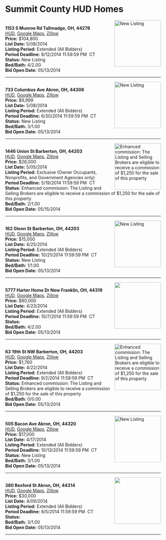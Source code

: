 # Summit County HUD Homes

[<img alt="New Listing" src="https://www.hudhomestore.com/pages/ImageShow.aspx?Case=412-548255" align="right" style="height:150px;">](http://www.hudhomestore.com/Listing/PropertyDetails.aspx?caseNumber=412-548255)  
**1153 S Munroe Rd Tallmadge, OH, 44278**  
[HUD](http://www.hudhomestore.com/Listing/PropertyDetails.aspx?caseNumber=412-548255), [Google Maps](http://maps.google.com/maps?q=1153+S+Munroe+Rd+Tallmadge%2C+OH%2C+44278), [Zillow](http://www.zillow.com/homes/1153+S+Munroe+Rd+Tallmadge%2C+OH%2C+44278/)  
**Price:** $104,800  
**List Date:** 5/08/2014  
**Listing Period:** Extended (All Bidders)  
**Period Deadline:** 8/12/2014 11:59:59 PM  CT  
**Status:** New Listing  
**Bed/Bath:** 4/2.00  
**Bid Open Date:** 05/13/2014

***

[<img alt="New Listing" src="https://www.hudhomestore.com/pages/ImageShow.aspx?Case=412-442922" align="right" style="height:150px;">](http://www.hudhomestore.com/Listing/PropertyDetails.aspx?caseNumber=412-442922)  
**733 Columbus Ave Akron, OH, 44306**  
[HUD](http://www.hudhomestore.com/Listing/PropertyDetails.aspx?caseNumber=412-442922), [Google Maps](http://maps.google.com/maps?q=733+Columbus+Ave+Akron%2C+OH%2C+44306), [Zillow](http://www.zillow.com/homes/733+Columbus+Ave+Akron%2C+OH%2C+44306/)  
**Price:** $9,999  
**List Date:** 5/08/2014  
**Listing Period:** Extended (All Bidders)  
**Period Deadline:** 6/30/2014 11:59:59 PM  CT  
**Status:** New Listing  
**Bed/Bath:** 3/1.00  
**Bid Open Date:** 05/13/2014

***

[<img alt="Enhanced commission: The Listing and Selling Brokers are eligible to receive a commission of $1,250 for the sale of this property" src="https://www.hudhomestore.com/pages/ImageShow.aspx?Case=412-564955" align="right" style="height:150px;">](http://www.hudhomestore.com/Listing/PropertyDetails.aspx?caseNumber=412-564955)  
**1446 Union St Barberton, OH, 44203**  
[HUD](http://www.hudhomestore.com/Listing/PropertyDetails.aspx?caseNumber=412-564955), [Google Maps](http://maps.google.com/maps?q=1446+Union+St+Barberton%2C+OH%2C+44203), [Zillow](http://www.zillow.com/homes/1446+Union+St+Barberton%2C+OH%2C+44203/)  
**Price:** $28,000  
**List Date:** 5/05/2014  
**Listing Period:** Exclusive (Owner Occupants, Nonprofits, and Government Agencies only)  
**Period Deadline:** 5/19/2014 11:59:59 PM  CT  
**Status:** Enhanced commission: The Listing and Selling Brokers are eligible to receive a commission of $1,250 for the sale of this property  
**Bed/Bath:** 2/1.00  
**Bid Open Date:** 05/15/2014

***

[<img alt="New Listing" src="https://www.hudhomestore.com/pages/ImageShow.aspx?Case=412-552300" align="right" style="height:150px;">](http://www.hudhomestore.com/Listing/PropertyDetails.aspx?caseNumber=412-552300)  
**162 Glenn St Barberton, OH, 44203**  
[HUD](http://www.hudhomestore.com/Listing/PropertyDetails.aspx?caseNumber=412-552300), [Google Maps](http://maps.google.com/maps?q=162+Glenn+St+Barberton%2C+OH%2C+44203), [Zillow](http://www.zillow.com/homes/162+Glenn+St+Barberton%2C+OH%2C+44203/)  
**Price:** $15,000  
**List Date:** 4/25/2014  
**Listing Period:** Extended (All Bidders)  
**Period Deadline:** 10/21/2014 11:59:59 PM  CT  
**Status:** New Listing  
**Bed/Bath:** 1/1.00  
**Bid Open Date:** 05/13/2014

***

[<img alt="" src="https://www.hudhomestore.com/pages/ImageShow.aspx?Case=412-568724" align="right" style="height:150px;">](http://www.hudhomestore.com/Listing/PropertyDetails.aspx?caseNumber=412-568724)  
**5777 Harter Home Dr New Franklin, OH, 44319**  
[HUD](http://www.hudhomestore.com/Listing/PropertyDetails.aspx?caseNumber=412-568724), [Google Maps](http://maps.google.com/maps?q=5777+Harter+Home+Dr+New+Franklin%2C+OH%2C+44319), [Zillow](http://www.zillow.com/homes/5777+Harter+Home+Dr+New+Franklin%2C+OH%2C+44319/)  
**Price:** $80,000  
**List Date:** 4/23/2014  
**Listing Period:** Extended (All Bidders)  
**Period Deadline:** 10/7/2014 11:59:59 PM  CT  
**Status:**   
**Bed/Bath:** 4/2.00  
**Bid Open Date:** 05/13/2014

***

[<img alt="Enhanced commission: The Listing and Selling Brokers are eligible to receive a commission of $1,250 for the sale of this property" src="https://www.hudhomestore.com/pages/ImageShow.aspx?Case=412-537707" align="right" style="height:150px;">](http://www.hudhomestore.com/Listing/PropertyDetails.aspx?caseNumber=412-537707)  
**63 19th St NW Barberton, OH, 44203**  
[HUD](http://www.hudhomestore.com/Listing/PropertyDetails.aspx?caseNumber=412-537707), [Google Maps](http://maps.google.com/maps?q=63+19th+St+NW+Barberton%2C+OH%2C+44203), [Zillow](http://www.zillow.com/homes/63+19th+St+NW+Barberton%2C+OH%2C+44203/)  
**Price:** $1,760  
**List Date:** 4/22/2014  
**Listing Period:** Extended (All Bidders)  
**Period Deadline:** 9/2/2014 11:59:59 PM  CT  
**Status:** Enhanced commission: The Listing and Selling Brokers are eligible to receive a commission of $1,250 for the sale of this property  
**Bed/Bath:** 0/0.00  
**Bid Open Date:** 05/13/2014

***

[<img alt="New Listing" src="https://www.hudhomestore.com/pages/ImageShow.aspx?Case=412-434307" align="right" style="height:150px;">](http://www.hudhomestore.com/Listing/PropertyDetails.aspx?caseNumber=412-434307)  
**505 Bacon Ave Akron, OH, 44320**  
[HUD](http://www.hudhomestore.com/Listing/PropertyDetails.aspx?caseNumber=412-434307), [Google Maps](http://maps.google.com/maps?q=505+Bacon+Ave+Akron%2C+OH%2C+44320), [Zillow](http://www.zillow.com/homes/505+Bacon+Ave+Akron%2C+OH%2C+44320/)  
**Price:** $17,000  
**List Date:** 4/17/2014  
**Listing Period:** Extended (All Bidders)  
**Period Deadline:** 10/13/2014 11:59:59 PM  CT  
**Status:** New Listing  
**Bed/Bath:** 3/1.00  
**Bid Open Date:** 05/13/2014

***

[<img alt="" src="https://www.hudhomestore.com/pages/ImageShow.aspx?Case=412-384212" align="right" style="height:150px;">](http://www.hudhomestore.com/Listing/PropertyDetails.aspx?caseNumber=412-384212)  
**380 Rexford St Akron, OH, 44314**  
[HUD](http://www.hudhomestore.com/Listing/PropertyDetails.aspx?caseNumber=412-384212), [Google Maps](http://maps.google.com/maps?q=380+Rexford+St+Akron%2C+OH%2C+44314), [Zillow](http://www.zillow.com/homes/380+Rexford+St+Akron%2C+OH%2C+44314/)  
**Price:** $30,000  
**List Date:** 4/09/2014  
**Listing Period:** Extended (All Bidders)  
**Period Deadline:** 8/5/2014 11:59:59 PM  CT  
**Status:**   
**Bed/Bath:** 3/1.00  
**Bid Open Date:** 05/13/2014

***


